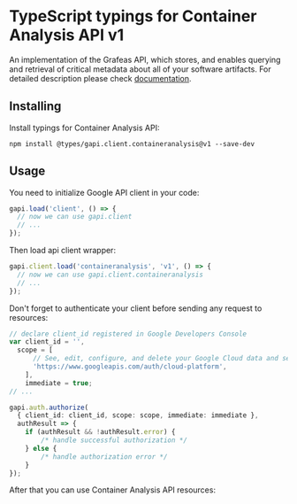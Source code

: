 # TypeScript typings for Container Analysis API v1

An implementation of the Grafeas API, which stores, and enables querying and retrieval of critical metadata about all of your software artifacts.
For detailed description please check [documentation](https://cloud.google.com/container-analysis/api/reference/rest/).

## Installing

Install typings for Container Analysis API:

```
npm install @types/gapi.client.containeranalysis@v1 --save-dev
```

## Usage

You need to initialize Google API client in your code:

```typescript
gapi.load('client', () => {
  // now we can use gapi.client
  // ...
});
```

Then load api client wrapper:

```typescript
gapi.client.load('containeranalysis', 'v1', () => {
  // now we can use gapi.client.containeranalysis
  // ...
});
```

Don't forget to authenticate your client before sending any request to resources:

```typescript
// declare client_id registered in Google Developers Console
var client_id = '',
  scope = [ 
      // See, edit, configure, and delete your Google Cloud data and see the email address for your Google Account.
      'https://www.googleapis.com/auth/cloud-platform',
    ],
    immediate = true;
// ...

gapi.auth.authorize(
  { client_id: client_id, scope: scope, immediate: immediate },
  authResult => {
    if (authResult && !authResult.error) {
        /* handle successful authorization */
    } else {
        /* handle authorization error */
    }
});
```

After that you can use Container Analysis API resources:

```typescript
```

